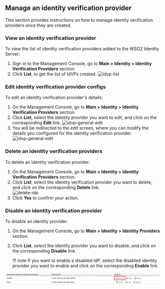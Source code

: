 ## Manage an identity verification provider

This section provides instructions on how to manage identity verification providers
once they are created.

### View an identity verification provider

To view the list of identity verification providers added to the WSO2 Identity Server:

1. Sign in to the Management Console, go to **Main > Identity > Identity Verification Providers** section.
2. Click **List**, to get the list of IdVPs created.
   ![idvp-list]({{base_path}}/assets/img/guides/list-idvp.png)

### Edit identity verification provider configs

To edit an identity verification provider's details:

1. On the Management Console, go to **Main > Identity > Identity Verification Providers** section.
2. Click **List**, select the identity provider you want to edit, and click on the corresponding **Edit** link.
   ![idvp-general-edit]({{base_path}}/assets/img/guides/list-idvp.png)
3. You will be redirected to the edit screen, where you can modify the details you configured for the identity verification provider.
   ![idvp-general-edit]({{base_path}}/assets/img/guides/edit-idvp.png)

### Delete an identity verification providers

To delete an identity verification provider:

1. On the Management Console, go to **Main > Identity > Identity Verification Providers** section.
2. Click **List**, select the identity verification provider you want to delete, and click on the corresponding **Delete** link.  
   ![delete-idp]({{base_path}}/assets/img/guides/delete-idvp.png)
3. Click **Yes** to confirm your action.

### Disable an identity verification provider

To disable an identity provider:

1. On the Management Console, go to **Main > Identity > Identity Providers** section.
2. Click **List**, select the identity provider you want to disable, and click on the corresponding **Disable** link.

   !!! note
   If you want to enable a disabled IdP, select the disabled identity provider you want to enable and click on the corresponding **Enable** link.

![enable-disable-idp](../../assets/img/guides/enable-disable-idvp.png)
